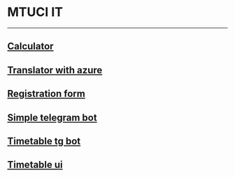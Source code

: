 # MTUCI IT
___

## [Calculator](https://github.com/gunglulqueen13/MTUCI_IT/tree/main/calculator)
## [Translator with azure](https://github.com/gunglulqueen13/MTUCI_IT/tree/main/translatore_with_azure1)
## [Registration form](https://github.com/gunglulqueen13/MTUCI_IT/tree/main/RED_LOG)
## [Simple telegram bot](https://github.com/gunglulqueen13/MTUCI_IT/tree/main/Simple-bot)
## [Timetable tg bot](https://github.com/gunglulqueen13/MTUCI_IT/tree/main/timetable_bot)
## [Timetable ui]()
